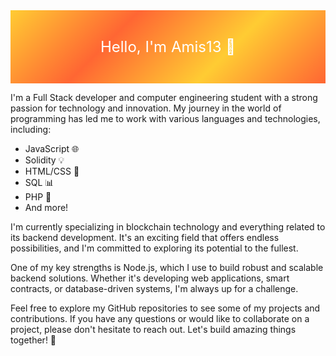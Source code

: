 <!DOCTYPE html>
<html>
<head>
<style>
  .flame-header {
    background: #ff6633;
    background: -webkit-linear-gradient(-45deg, #ff6633, #ffcc33, #ff6633, #ffcc33);
    background: linear-gradient(-45deg, #ff6633, #ffcc33, #ff6633, #ffcc33);
    color: #fff;
    text-align: center;
    padding: 20px;
    font-size: 24px;
  }
</style>
</head>
<body>
<div class="flame-header">
  <p>Hello, I'm Amis13 👋</p>
</div>
</body>
</html>

I'm a Full Stack developer and computer engineering student with a strong passion for technology and innovation. My journey in the world of programming has led me to work with various languages and technologies, including:

- JavaScript 🌐
- Solidity 💡
- HTML/CSS 🎨
- SQL 📊
- PHP 🚀
- And more!

I'm currently specializing in blockchain technology and everything related to its backend development. It's an exciting field that offers endless possibilities, and I'm committed to exploring its potential to the fullest.

One of my key strengths is Node.js, which I use to build robust and scalable backend solutions. Whether it's developing web applications, smart contracts, or database-driven systems, I'm always up for a challenge.

Feel free to explore my GitHub repositories to see some of my projects and contributions. If you have any questions or would like to collaborate on a project, please don't hesitate to reach out. Let's build amazing things together! 🚀
